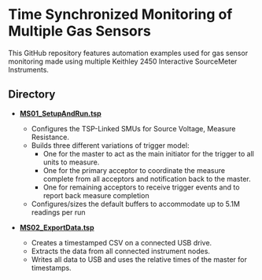 
# Time Synchronized Monitoring of Multiple Gas Sensors

This GitHub repository features automation examples used for gas sensor monitoring made using multiple Keithley 2450 Interactive SourceMeter Instruments.

## Directory

[comment]: **[Title](./directory)**  

* **[MS01_SetupAndRun.tsp](./MS01_SetupAndRun.tsp)**  
  * Configures the TSP-Linked SMUs for Source Voltage, Measure Resistance.
  * Builds three different variations of trigger model:
	* One for the master to act as the main initiator for the trigger to all units to measure.
	* One for the primary acceptor to coordinate the measure complete from all acceptors and notification back to the master.
	* One for remaining acceptors to receive trigger events and to report back measure completion
  * Configures/sizes the default buffers to accommodate up to 5.1M readings per run 
	
* **[MS02_ExportData.tsp](./MS02_ExportData.tsp)** 
  * Creates a timestamped CSV on a connected USB drive. 
  * Extracts the data from all connected instrument nodes.
  * Writes all data to USB and uses the relative times of the master for timestamps. 

 
